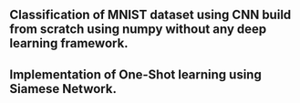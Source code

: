 ## Classification of MNIST dataset using CNN build from scratch using numpy without any deep learning framework.
## Implementation of One-Shot learning using Siamese Network.
